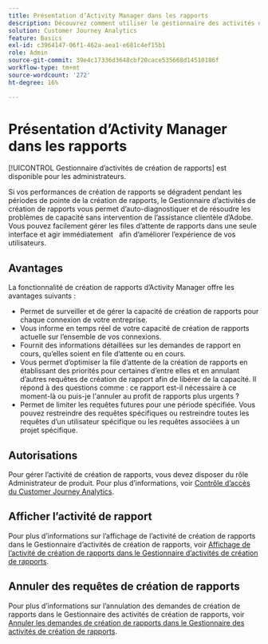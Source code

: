 ```yaml
---
title: Présentation d’Activity Manager dans les rapports
description: Découvrez comment utiliser le gestionnaire des activités de rapport pour diagnostiquer et corriger les problèmes de capacité pendant les heures de pointe de la création de rapports.
solution: Customer Journey Analytics
feature: Basics
exl-id: c3964147-06f1-462a-aea1-e681c4ef15b1
role: Admin
source-git-commit: 39e4c17336d3648cbf20cace535668d14510186f
workflow-type: tm+mt
source-wordcount: '272'
ht-degree: 16%

---
```


# Présentation d’Activity Manager dans les rapports

[!UICONTROL Gestionnaire d’activités de création de rapports] est disponible pour les administrateurs.

Si vos performances de création de rapports se dégradent pendant les périodes de pointe de la création de rapports, le Gestionnaire d’activités de création de rapports vous permet d’auto-diagnostiquer et de résoudre les problèmes de capacité sans intervention de l’assistance clientèle d’Adobe. Vous pouvez facilement gérer les files d’attente de rapports dans une seule interface et agir immédiatement &#x200B; &#x200B; afin d’améliorer l’expérience de vos utilisateurs.

## Avantages

La fonctionnalité de création de rapports d’Activity Manager offre les avantages suivants :

* Permet de surveiller et de gérer la capacité de création de rapports pour chaque connexion de votre entreprise.
* Vous informe en temps réel de votre capacité de création de rapports actuelle sur l’ensemble de vos connexions.
* Fournit des informations détaillées sur les demandes de rapport en cours, qu’elles soient en file d’attente ou en cours.
* Vous permet d’optimiser la file d’attente de la création de rapports en établissant des priorités pour certaines d’entre elles et en annulant d’autres requêtes de création de rapport afin de libérer de la capacité. Il répond à des questions comme : ce rapport est-il nécessaire à ce moment-là ou puis-je l&#39;annuler au profit de rapports plus urgents ?
* Permet de limiter les requêtes futures pour une période spécifiée. Vous pouvez restreindre des requêtes spécifiques ou restreindre toutes les requêtes d’un utilisateur spécifique ou les requêtes associées à un projet spécifique.

## Autorisations

<!-- update for CJA -->

Pour gérer l’activité de création de rapports, vous devez disposer du rôle Administrateur de produit. Pour plus d’informations, voir [Contrôle d’accès du Customer Journey Analytics](/help/technotes/access-control.md).

## Afficher l’activité de rapport

Pour plus d’informations sur l’affichage de l’activité de création de rapports dans le Gestionnaire d’activités de création de rapports, voir [Affichage de l’activité de création de rapports dans le Gestionnaire d’activités de création de rapports](/help/reporting-activity-manager/reporting-activity.md).

## Annuler des requêtes de création de rapports

Pour plus d’informations sur l’annulation des demandes de création de rapports dans le Gestionnaire des activités de création de rapports, voir [Annuler les demandes de création de rapports dans le Gestionnaire des activités de création de rapports](/help/reporting-activity-manager/reporting-activity-cancel-requests.md).
